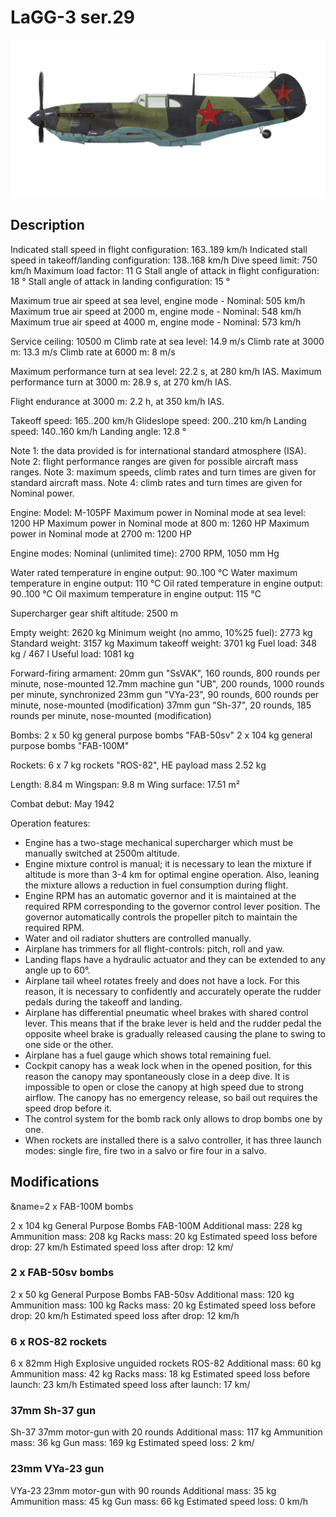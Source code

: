 # LaGG-3 ser.29

![lagg3s29](../images/lagg3s29.png)

## Description

Indicated stall speed in flight configuration: 163..189 km/h
Indicated stall speed in takeoff/landing configuration: 138..168 km/h
Dive speed limit: 750 km/h
Maximum load factor: 11 G
Stall angle of attack in flight configuration: 18 °
Stall angle of attack in landing configuration: 15 °

Maximum true air speed at sea level, engine mode - Nominal: 505 km/h
Maximum true air speed at 2000 m, engine mode - Nominal: 548 km/h
Maximum true air speed at 4000 m, engine mode - Nominal: 573 km/h

Service ceiling: 10500 m
Climb rate at sea level: 14.9 m/s
Climb rate at 3000 m: 13.3 m/s
Climb rate at 6000 m: 8 m/s

Maximum performance turn at sea level: 22.2 s, at 280 km/h IAS.
Maximum performance turn at 3000 m: 28.9 s, at 270 km/h IAS.

Flight endurance at 3000 m: 2.2 h, at 350 km/h IAS.

Takeoff speed: 165..200 km/h
Glideslope speed: 200..210 km/h
Landing speed: 140..160 km/h
Landing angle: 12.8 °

Note 1: the data provided is for international standard atmosphere (ISA).
Note 2: flight performance ranges are given for possible aircraft mass ranges.
Note 3: maximum speeds, climb rates and turn times are given for standard aircraft mass.
Note 4: climb rates and turn times are given for Nominal power.

Engine:
Model: M-105PF
Maximum power in Nominal mode at sea level: 1200 HP
Maximum power in Nominal mode at 800 m: 1260 HP
Maximum power in Nominal mode at 2700 m: 1200 HP

Engine modes:
Nominal (unlimited time): 2700 RPM, 1050 mm Hg

Water rated temperature in engine output: 90..100 °C
Water maximum temperature in engine output: 110 °C
Oil rated temperature in engine output: 90..100 °C
Oil maximum temperature in engine output: 115 °C

Supercharger gear shift altitude: 2500 m

Empty weight: 2620 kg
Minimum weight (no ammo, 10%25 fuel): 2773 kg
Standard weight: 3157 kg
Maximum takeoff weight: 3701 kg
Fuel load: 348 kg / 467 l
Useful load: 1081 kg

Forward-firing armament:
20mm gun "SsVAK", 160 rounds, 800 rounds per minute, nose-mounted
12.7mm machine gun "UB", 200 rounds, 1000 rounds per minute, synchronized
23mm gun "VYa-23", 90 rounds, 600 rounds per minute, nose-mounted (modification)
37mm gun "Sh-37", 20 rounds, 185 rounds per minute, nose-mounted (modification)

Bombs:
2 x 50 kg general purpose bombs "FAB-50sv"
2 x 104 kg general purpose bombs "FAB-100M"

Rockets:
6 x 7 kg rockets "ROS-82", HE payload mass 2.52 kg

Length: 8.84 m
Wingspan: 9.8 m
Wing surface: 17.51 m²

Combat debut: May 1942

Operation features:
- Engine has a two-stage mechanical supercharger which must be manually switched at 2500m altitude.
- Engine mixture control is manual; it is necessary to lean the mixture if altitude is more than 3-4 km for optimal engine operation. Also, leaning the mixture allows a reduction in fuel consumption during flight.
- Engine RPM has an automatic governor and it is maintained at the required RPM corresponding to the governor control lever position. The governor automatically controls the propeller pitch to maintain the required RPM.
- Water and oil radiator shutters are controlled manually.
- Airplane has trimmers for all flight-controls: pitch, roll and yaw.
- Landing flaps have a hydraulic actuator and they can be extended to any angle up to 60°.
- Airplane tail wheel rotates freely and does not have a lock. For this reason, it is necessary to confidently and accurately operate the rudder pedals during the takeoff and landing.
- Airplane has differential pneumatic wheel brakes with shared control lever. This means that if the brake lever is held and the rudder pedal the opposite wheel brake is gradually released causing the plane to swing to one side or the other.
- Airplane has a fuel gauge which shows total remaining fuel.
- Cockpit canopy has a weak lock when in the opened position, for this reason the canopy may spontaneously close in a deep dive. It is impossible to open or close the canopy at high speed due to strong airflow. The canopy has no emergency release, so bail out requires the speed drop before it.
- The control system for the bomb rack only allows to drop bombs one by one.
- When rockets are installed there is a salvo controller, it has three launch modes: single fire, fire two in a salvo or fire four in a salvo.

## Modifications
&name=2 x FAB-100M bombs

2 x 104 kg General Purpose Bombs FAB-100M
Additional mass: 228 kg
Ammunition mass: 208 kg
Racks mass: 20 kg
Estimated speed loss before drop: 27 km/h
Estimated speed loss after drop: 12 km/
### 2 x FAB-50sv bombs

2 x 50 kg General Purpose Bombs FAB-50sv
Additional mass: 120 kg
Ammunition mass: 100 kg
Racks mass: 20 kg
Estimated speed loss before drop: 20 km/h
Estimated speed loss after drop: 12 km/h
### 6 x ROS-82 rockets

6 x 82mm High Explosive unguided rockets ROS-82
Additional mass: 60 kg
Ammunition mass: 42 kg
Racks mass: 18 kg
Estimated speed loss before launch: 23 km/h
Estimated speed loss after launch: 17 km/
### 37mm Sh-37 gun

Sh-37 37mm motor-gun with 20 rounds
Additional mass: 117 kg
Ammunition mass: 36 kg
Gun mass: 169 kg
Estimated speed loss: 2 km/
### 23mm VYa-23 gun

VYa-23 23mm motor-gun with 90 rounds
Additional mass: 35 kg
Ammunition mass: 45 kg
Gun mass: 66 kg
Estimated speed loss: 0 km/h